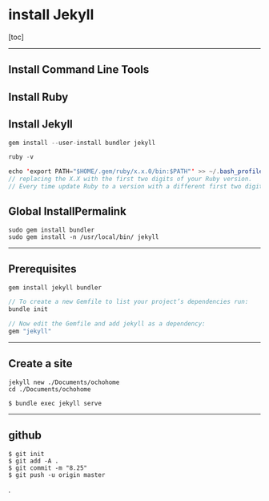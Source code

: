 

# install Jekyll

[toc]

---

## Install Command Line Tools

## Install Ruby

## Install Jekyll


```java
gem install --user-install bundler jekyll

ruby -v

echo 'export PATH="$HOME/.gem/ruby/x.x.0/bin:$PATH"' >> ~/.bash_profile
// replacing the X.X with the first two digits of your Ruby version.
// Every time update Ruby to a version with a different first two digits, you will need to update your path to match.
```

## Global InstallPermalink

```
sudo gem install bundler
sudo gem install -n /usr/local/bin/ jekyll
```


---

## Prerequisites

```java
gem install jekyll bundler

// To create a new Gemfile to list your project’s dependencies run:
bundle init

// Now edit the Gemfile and add jekyll as a dependency:
gem "jekyll"
```

---

## Create a site

```
jekyll new ./Documents/ochohome
cd ./Documents/ochohome

$ bundle exec jekyll serve
```


---

## github 

```
$ git init
$ git add -A .
$ git commit -m "8.25"
$ git push -u origin master
```


.
